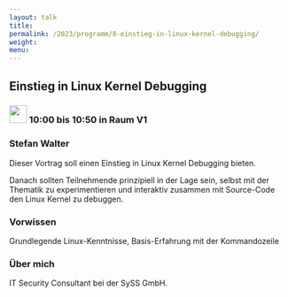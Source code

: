 ```yaml
---
layout: talk
title:
permalink: /2023/programm/8-einstieg-in-linux-kernel-debugging/
weight:
menu:
---
```

## Einstieg in Linux Kernel Debugging

### <img height = "32" src="../../../images/talk.svg"> 10:00 bis 10:50 in Raum V1

### Stefan Walter

Dieser Vortrag soll einen Einstieg in Linux Kernel Debugging bieten.  
Danach sollten Teilnehmende prinzipiell in der Lage sein, selbst mit der Thematik zu experimentieren und interaktiv zusammen mit Source-Code den Linux Kernel zu debuggen.

### Vorwissen

Grundlegende Linux-Kenntnisse, Basis-Erfahrung mit der Kommandozeile

### Über mich

IT Security Consultant bei der SySS GmbH.

